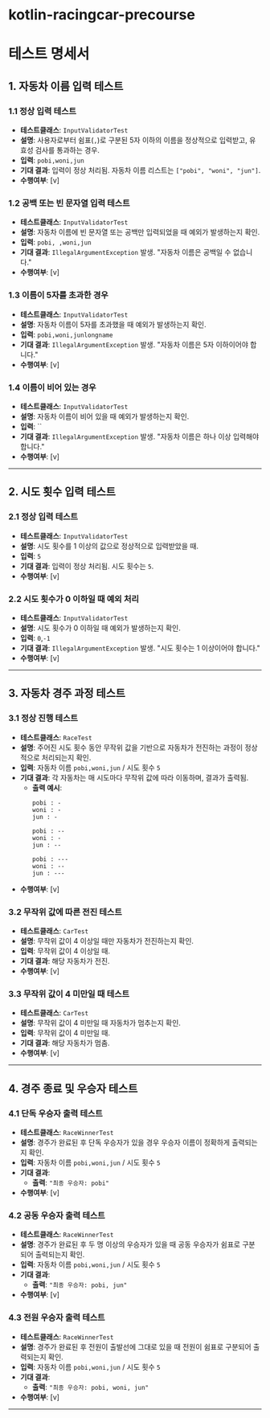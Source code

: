 # kotlin-racingcar-precourse

# 테스트 명세서

## 1. 자동차 이름 입력 테스트

### 1.1 정상 입력 테스트

- **테스트클래스**: `InputValidatorTest`
- **설명**: 사용자로부터 쉼표(`,`)로 구분된 5자 이하의 이름을 정상적으로 입력받고, 유효성 검사를 통과하는 경우.
- **입력**: `pobi,woni,jun`
- **기대 결과**: 입력이 정상 처리됨. 자동차 이름 리스트는 `["pobi", "woni", "jun"]`.
- **수행여부**: [v]

### 1.2 공백 또는 빈 문자열 입력 테스트

- **테스트클래스**: `InputValidatorTest`
- **설명**: 자동차 이름에 빈 문자열 또는 공백만 입력되었을 때 예외가 발생하는지 확인.
- **입력**: `pobi, ,woni,jun`
- **기대 결과**: `IllegalArgumentException` 발생. "자동차 이름은 공백일 수 없습니다."
- **수행여부**: [v]

### 1.3 이름이 5자를 초과한 경우

- **테스트클래스**: `InputValidatorTest`
- **설명**: 자동차 이름이 5자를 초과했을 때 예외가 발생하는지 확인.
- **입력**: `pobi,woni,junlongname`
- **기대 결과**: `IllegalArgumentException` 발생. "자동차 이름은 5자 이하이어야 합니다."
- **수행여부**: [v]

### 1.4 이름이 비어 있는 경우

- **테스트클래스**: `InputValidatorTest`
- **설명**: 자동차 이름이 비어 있을 때 예외가 발생하는지 확인.
- **입력**: ``
- **기대 결과**: `IllegalArgumentException` 발생. "자동차 이름은 하나 이상 입력해야 합니다."
- **수행여부**: [v]

---

## 2. 시도 횟수 입력 테스트

### 2.1 정상 입력 테스트

- **테스트클래스**: `InputValidatorTest`
- **설명**: 시도 횟수를 1 이상의 값으로 정상적으로 입력받았을 때.
- **입력**: `5`
- **기대 결과**: 입력이 정상 처리됨. 시도 횟수는 `5`.
- **수행여부**: [v]

### 2.2 시도 횟수가 0 이하일 때 예외 처리

- **테스트클래스**: `InputValidatorTest`
- **설명**: 시도 횟수가 0 이하일 때 예외가 발생하는지 확인.
- **입력**: `0`,`-1`
- **기대 결과**: `IllegalArgumentException` 발생. "시도 횟수는 1 이상이어야 합니다."
- **수행여부**: [v]

---

## 3. 자동차 경주 과정 테스트

### 3.1 정상 진행 테스트

- **테스트클래스**: `RaceTest`
- **설명**: 주어진 시도 횟수 동안 무작위 값을 기반으로 자동차가 전진하는 과정이 정상적으로 처리되는지 확인.
- **입력**: 자동차 이름 `pobi,woni,jun` / 시도 횟수 `5`
- **기대 결과**: 각 자동차는 매 시도마다 무작위 값에 따라 이동하며, 결과가 출력됨.
    - **출력 예시**:
      ```
      pobi : -
      woni : -
      jun : -

      pobi : --
      woni : -
      jun : --

      pobi : ---
      woni : --
      jun : ---
      ```
- **수행여부**: [v]

### 3.2 무작위 값에 따른 전진 테스트

- **테스트클래스**: `CarTest`
- **설명**: 무작위 값이 4 이상일 때만 자동차가 전진하는지 확인.
- **입력**: 무작위 값이 4 이상일 때.
- **기대 결과**: 해당 자동차가 전진.
- **수행여부**: [v]

### 3.3 무작위 값이 4 미만일 때 테스트

- **테스트클래스**: `CarTest`
- **설명**: 무작위 값이 4 미만일 때 자동차가 멈추는지 확인.
- **입력**: 무작위 값이 4 미만일 때.
- **기대 결과**: 해당 자동차가 멈춤.
- **수행여부**: [v]

---

## 4. 경주 종료 및 우승자 테스트

### 4.1 단독 우승자 출력 테스트

- **테스트클래스**: `RaceWinnerTest`
- **설명**: 경주가 완료된 후 단독 우승자가 있을 경우 우승자 이름이 정확하게 출력되는지 확인.
- **입력**: 자동차 이름 `pobi,woni,jun` / 시도 횟수 `5`
- **기대 결과**:
    - **출력**: `"최종 우승자: pobi"`
- **수행여부**: [v]

### 4.2 공동 우승자 출력 테스트

- **테스트클래스**: `RaceWinnerTest`
- **설명**: 경주가 완료된 후 두 명 이상의 우승자가 있을 때 공동 우승자가 쉼표로 구분되어 출력되는지 확인.
- **입력**: 자동차 이름 `pobi,woni,jun` / 시도 횟수 `5`
- **기대 결과**:
    - **출력**: `"최종 우승자: pobi, jun"`
- **수행여부**: [v]

### 4.3 전원 우승자 출력 테스트

- **테스트클래스**: `RaceWinnerTest`
- **설명**: 경주가 완료된 후 전원이 출발선에 그대로 있을 때 전원이 쉼표로 구분되어 출력되는지 확인.
- **입력**: 자동차 이름 `pobi,woni,jun` / 시도 횟수 `5`
- **기대 결과**:
    - **출력**: `"최종 우승자: pobi, woni, jun"`
- **수행여부**: [v]

---